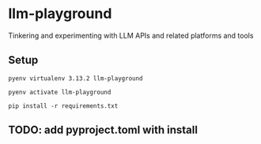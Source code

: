 # llm-playground
Tinkering and experimenting with LLM APIs and related platforms and tools

## Setup

```shell
pyenv virtualenv 3.13.2 llm-playground
```

```shell
pyenv activate llm-playground
```

```shell
pip install -r requirements.txt
```

## TODO: add pyproject.toml with install